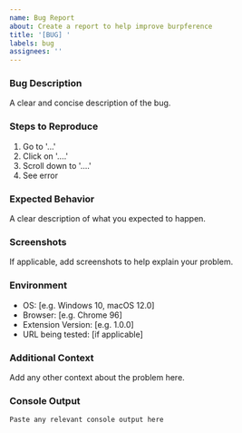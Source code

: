 ```yaml
---
name: Bug Report
about: Create a report to help improve burpference
title: '[BUG] '
labels: bug
assignees: ''
---
```


### Bug Description
A clear and concise description of the bug.

### Steps to Reproduce
1. Go to '...'
2. Click on '....'
3. Scroll down to '....'
4. See error

### Expected Behavior
A clear description of what you expected to happen.

### Screenshots
If applicable, add screenshots to help explain your problem.

### Environment
- OS: [e.g. Windows 10, macOS 12.0]
- Browser: [e.g. Chrome 96]
- Extension Version: [e.g. 1.0.0]
- URL being tested: [if applicable]

### Additional Context
Add any other context about the problem here.

### Console Output
```
Paste any relevant console output here
```